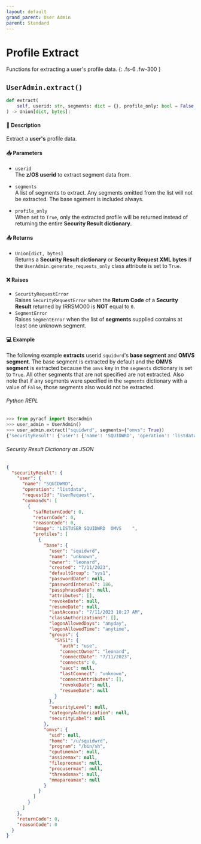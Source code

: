 ```yaml
---
layout: default
grand_parent: User Admin
parent: Standard
---
```


# Profile Extract

Functions for extracting a user's profile data. 
{: .fs-6 .fw-300 }

## `UserAdmin.extract()`

```python
def extract(
    self, userid: str, segments: dict = {}, profile_only: bool = False
) -> Union[dict, bytes]:
```

#### 📄 Description

Extract a **user's** profile data.

#### 📥 Parameters
* `userid`<br>
  The **z/OS userid** to extract segment data from.

* `segments`<br>
  A list of segments to extract. Any segments omitted from the list will not be extracted. The base sgement is included always.

* `profile_only`<br>
  When set to `True`, only the extracted profile will be returned instead of returning the entire **Security Result dictionary**.

#### 📤 Returns
* `Union[dict, bytes]`<br>
  Returns a **Security Result dictionary** or **Security Request XML bytes** if the `UserAdmin.generate_requests_only` class attribute is set to `True`.

#### ❌ Raises
* `SecurityRequestError`<br>
  Raises `SecurityRequestError` when the **Return Code** of a **Security Result** returned by IRRSMO00 is **NOT** equal to `0`.
* `SegmentError`<br>
  Raises `SegmentError` when the list of **segments** supplied contains at least one unknown segment.

#### 💻 Example

The following example **extracts** userid `squidwrd`'s **base segment** and **OMVS segment**. The base segment is extracted by default and the **OMVS segment** is extracted because the `omvs` key in the `segments` dictionary is set to `True`. All other segments that are not specified are not extracted. Also note that if any segments were specified in the `segments` dictionary with a value of `False`, those segments also would not be extracted.

###### Python REPL
```python
>>> from pyracf import UserAdmin
>>> user_admin = UserAdmin()
>>> user_admin.extract("squidwrd", segments={"omvs": True})
{'securityResult': {'user': {'name': 'SQUIDWRD', 'operation': 'listdata', 'requestId': 'UserRequest', 'commands': [{'safReturnCode': 0, 'returnCode': 0, 'reasonCode': 0, 'image': 'LISTUSER SQUIDWRD  OMVS    ', 'profiles': [{'base': {'user': 'squidwrd', 'name': 'unknown', 'owner': 'leonard', 'created': '7/11/2023', 'defaultGroup': 'sys1', 'passwordDate': None, 'passwordInterval': 186, 'passphraseDate': None, 'attributes': [], 'revokeDate': None, 'resumeDate': None, 'lastAccess': '7/11/2023 10:27 AM', 'classAuthorizations': [], 'logonAllowedDays': 'anyday', 'logonAllowedTime': 'anytime', 'groups': {'SYS1': {'auth': 'use', 'connectOwner': 'leonard', 'connectDate': '7/11/2023', 'connects': 0, 'uacc': None, 'lastConnect': 'unknown', 'connectAttributes': [], 'revokeDate': None, 'resumeDate': None}}, 'securityLevel': None, 'categoryAuthorization': None, 'securityLabel': None}, 'omvs': {'uid': None, 'home': '/u/squidwrd', 'program': '/bin/sh', 'cputimemax': None, 'assizemax': None, 'fileprocmax': None, 'procusermax': None, 'threadsmax': None, 'mmapareamax': None}}]}]}, 'returnCode': 0, 'reasonCode': 0}}
```

###### Security Result Dictionary as JSON
```json
{
  "securityResult": {
    "user": {
      "name": "SQUIDWRD",
      "operation": "listdata",
      "requestId": "UserRequest",
      "commands": [
        {
          "safReturnCode": 0,
          "returnCode": 0,
          "reasonCode": 0,
          "image": "LISTUSER SQUIDWRD  OMVS    ",
          "profiles": [
            {
              "base": {
                "user": "squidwrd",
                "name": "unknown",
                "owner": "leonard",
                "created": "7/11/2023",
                "defaultGroup": "sys1",
                "passwordDate": null,
                "passwordInterval": 186,
                "passphraseDate": null,
                "attributes": [],
                "revokeDate": null,
                "resumeDate": null,
                "lastAccess": "7/11/2023 10:27 AM",
                "classAuthorizations": [],
                "logonAllowedDays": "anyday",
                "logonAllowedTime": "anytime",
                "groups": {
                  "SYS1": {
                    "auth": "use",
                    "connectOwner": "leonard",
                    "connectDate": "7/11/2023",
                    "connects": 0,
                    "uacc": null,
                    "lastConnect": "unknown",
                    "connectAttributes": [],
                    "revokeDate": null,
                    "resumeDate": null
                  }
                },
                "securityLevel": null,
                "categoryAuthorization": null,
                "securityLabel": null
              },
              "omvs": {
                "uid": null,
                "home": "/u/squidwrd",
                "program": "/bin/sh",
                "cputimemax": null,
                "assizemax": null,
                "fileprocmax": null,
                "procusermax": null,
                "threadsmax": null,
                "mmapareamax": null
              }
            }
          ]
        }
      ]
    },
    "returnCode": 0,
    "reasonCode": 0
  }
}
```